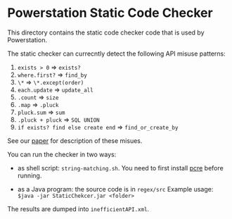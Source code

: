 # Powerstation Static Code Checker

This directory contains the static code checker code that is used by Powerstation.

The static checker can currecntly detect the following API misuse patterns:

1. `exists > 0` => `exists?`
2. `where.first?` => `find_by`
3. `\*` => `\*.except(order)`
4. `each.update` => `update_all`
5. `.count` => `size`
6. `.map` => `.pluck`
7. `pluck.sum` => `sum`
8. `.pluck + pluck` => `SQL UNION`
9. `if exists? find else create end` => `find_or_create_by`

See our [paper](https://hyperloop-rails.github.io/220-HowNotStructure.pdf) for description of these misues.

You can run the checker in two ways:

- as shell script: `string-matching.sh`. You need to first install [pcre](http://pcre.org/) before running.

- as a Java program: the source code is in `regex/src` Example usage: `$java -jar StaticChekcer.jar <folder>`

The results are dumped into `inefficientAPI.xml`.
